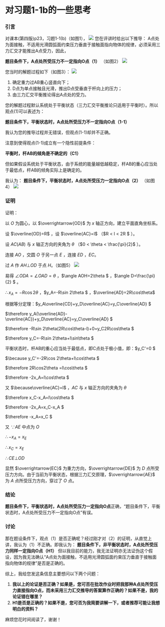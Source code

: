 ﻿
# 对习题1-1b的一些思考

### 引言

对课本(第四版)p23，习题1-1(b)（如图1），
<img src=.\assets\图1.jpg>
您在评讲时给出以下推导：
A点处为面接触，不适用光滑圆弧面约束压力垂直于接触面指向物体的规律，必须采用三力汇交才能推出A点受力，因此，

**题目条件下，A点处所受压力不一定指向O点（1）** （如图2）
<img src=.\assets\图2.jpg>

您当时的解题过程如下（如图3）：
<img src=.\assets\图3.jpg>

1. 确定重力过AB重心竖直向下；
2. D点为单点接触且光滑，推出D点受垂直于杆向上的压力；
3. 由三力汇交平衡推论得出A点处的受力。

您的解题过程默认系统处于平衡状态（三力汇交平衡推论只适用于平衡时）。所以观点(1)可以表述为：

**题目条件下，平衡状态时，A点处所受压力不一定指向O点（1-1）**

我认为您的推导过程并无错误，但观点(1-1)却并不正确。

注意到使得观点(1-1)成立有一个隐性前提条件：

**平衡时，杆AB的倾角是不确定的（C1）**

但如果假设系统处于平衡状态，由于系统的能量越低越稳定，杆AB的重心应当处于最低点，杆AB的倾角实际上是确定的。

我认为：
**题目条件下，平衡状态时，A点处所受压力一定指向O点（2）** （如图4）
<img src=.\assets\图4.jpg>

### 证明

证明：

以 $O$ 为圆心，以 $\overrightarrow{OD}$ 为 $x$ 轴正方向，建立平面直角坐标系。

设 $\overline{OD}=R$ ，设 $\overline{AC}=l$ （$R < l < 2R $ ）。

设 $AC(AB)$ 与 $x$ 轴正方向的夹角为 $\theta$ （$0 < \theta < \frac{\pi}{2}$ ）。

连接 $AO$ ，交圆 $O$ 于另一点 $E$ ，连接 $ED$ ，$EC$。

过 $A$ 作 $AH \bot OD$ 于点 $H$。（如图5）
<img src=.\assets\图5.jpg>

易得 $\angle ODA=\angle OAD=\theta$ ，$\angle AOH=2\theta $ ，$\angle D=\frac{\pi}{2} $ 。

$\therefore x_A=-R\cos 2\theta$ ，$y_A=-R\sin 2\theta $ ，$\overline{AD}=2R\cos\theta$

根据等分定理：$y_A\overline{CD}+y_D\overline{AC}=y_C\overline{AD} $

$\therefore y_A(\overline{AD}-\overline{AC})+y_D\overline{AC}=y_C\overline{AD} $

$\therefore -R\sin 2\theta(2R\cos\theta-l)+0=y_C2R\cos\theta $

$\therefore y_C=-R\sin 2\theta+l\sin\theta $

平衡状态时，杆AB的重心应当处于最低点，即C点处于极小值，即：$y_C'=0 $

$\because y_C'=-2R\cos 2\theta+l\cos\theta $

$\therefore 2R\cos2\theta =l\cos\theta $

$\therefore -2x_A=l\cos\theta $

又 $\because\overline{AC}=l$ ，$AC$ 与 $x$ 轴正方向的夹角为 $\theta$

$\therefore x_C-x_A=l\cos\theta $

$\therefore -2x_A=x_C-x_A $

$\therefore -x_A=x_C $

又 $\because AE$ 中点为 $O$

$\therefore -x_A=x_E$

$\therefore x_C=x_E$

$\therefore CE \bot OD$

显然 $\overrightarrow{EC}$ 为重力方向，$\overrightarrow{DE}$ 为 $D$ 点所受压力方向。由于当前为平衡状态，根据三力汇交原理，$\overrightarrow{AE}$ 为 $A$ 点所受压力方向，穿过了 $O$ 点。

### 结论

**题目条件下，平衡状态时，A点处所受压力一定指向O点**正确，“题目条件下，平衡状态时，A点处所受压力不一定指向O点”有误。

### 讨论

那在题设条件下，观点（1）是否正确呢？经过刚才对（2）的证明，从直觉上讲，我认为（1）不正确。即我认为：
**题目条件下，非平衡状态时，A点处所受压力同样一定指向O点（H1）**
但以我目前的能力，我无法证明亦无法证伪这个假设，因为我无法确认“A点处为面接触，不适用光滑圆弧面约束压力垂直于接触面指向物体的规律”是否是正确的。

综上，我给您发这条信息主要想问以下两个问题：

1. **我以上的论证是否正确？如果是，您可否在批改作业时把我那种A点处所受压力直接指向O点，而未采用三力汇交推导的答案算作正确的？如果不是，我的论证错在哪里？**
2. **H1是否是正确的？如果不是，您可否为我简要讲解一下，或者推荐可能让我想明白的资料？**

麻烦您花时间阅读了，谢谢！
